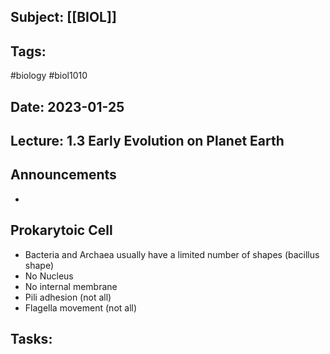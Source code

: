 ## Subject: [[BIOL]]
## Tags:
#biology #biol1010 
## Date: 2023-01-25
## Lecture: 1.3 Early Evolution on Planet Earth

## Announcements
- 



## Prokarytoic Cell
- Bacteria and Archaea usually have a limited number of shapes (bacillus shape)
- No Nucleus
- No internal membrane
- Pili adhesion (not all)
- Flagella movement (not all)

## Tasks: